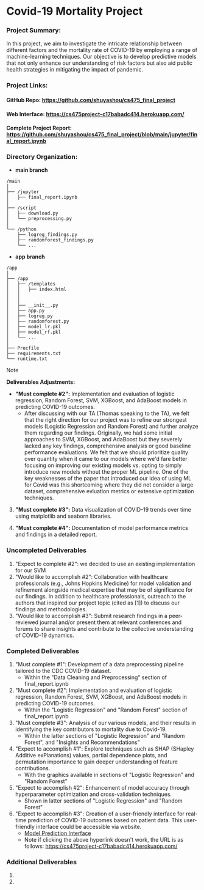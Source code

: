 # Covid-19 Mortality Project

### Project Summary:
In this project, we aim to investigate the intricate relationship between different factors and the mortality rate of COVID-19 by employing a range of machine-learning techniques. Our objective is to develop predictive models that not only enhance our understanding of risk factors but also aid public health strategies in mitigating the impact of pandemic.

### Project Links:
#### GitHub Repo: https://github.com/shuyashou/cs475_final_project
#### Web Interface: https://cs475project-c17babadc414.herokuapp.com/
#### Complete Project Report: https://github.com/shuyashou/cs475_final_project/blob/main/jupyter/final_report.ipynb

### Directory Organization:
- **main branch**
```
/main
│
├── /jupyter                 
│   ├── final_report.ipynb
│
├── /script                 
│   ├── download.py  
│   └── preprocessing.py
│
└── /python                 
    ├── logreg_findings.py           
    ├── randomforest_findings.py
    └── ...
```
- **app branch**
```
/app
│
├── /app                  
│   ├── /templates
│   │   ├── index.html
│   │
│   │
│   ├── __init__.py
│   ├── app.py
│   ├── logreg.py
│   ├── randomforest.py
│   ├── model_lr.pkl
│   ├── model_rf.pkl
│   └── ...
│
├── Procfile                             
├── requirements.txt         
└── runtime.txt             

```


> [!NOTE]
> **Deliverables Adjustments:**
> 
> - **"Must complete #2":** Implementation and evaluation of logistic regression, Random Forest, SVM, XGBoost, and AdaBoost models in predicting COVID-19 outcomes.
>   - After discussing with our TA (Thomas speaking to the TA), we felt that the right direction for our project was to refine our strongest models (Logistic Regression and Random Forest) and further analyze them regarding our findings. Originally, we had some initial approaches to SVM, XGBoost, and AdaBoost but they severely lacked any key findings, comprehensive analysis or good baseline performance evaluations. We felt that we should prioritize quality over quantity when it came to our models where we'd fare better focusing on improving our existing models vs. opting to simply introduce new models without the proper ML pipeline. One of the key weaknesses of the paper that introduced our idea of using ML for Covid was this shortcoming where they did not consider a large dataset, comprehensive evluation metrics or extensive optimization techniques.
> 
> 3. **"Must complete #3":** Data visualization of COVID-19 trends over time using matplotlib and seaborn libraries.
> 
> 4. **"Must complete #4":** Documentation of model performance metrics and findings in a detailed report.


### Uncompleted Deliverables
1. "Expect to complete #2": we decided to use an existing implementation for our SVM
2. "Would like to accomplish #2": Collaboration with healthcare professionals (e.g., Johns Hopkins Medicine) for model validation and refinement alongside medical expertise that may be of significance for our findings. In addition to healthcare professionals, outreach to the authors that inspired our project topic (cited as [1]) to discuss our findings and methodologies.
3. "Would like to accomplish #3": Submit research findings in a peer-reviewed journal and/or present them at relevant conferences and forums to share insights and contribute to the collective understanding of COVID-19 dynamics.

### Completed Deliverables
1. "Must complete #1": Development of a data preprocessing pipeline tailored to the CDC COVID-19 dataset.
    - Within the "Data Cleaning and Preprocessing" section of final_report.ipynb
2. "Must complete #2": Implementation and evaluation of logistic regression, Random Forest, SVM, XGBoost, and AdaBoost models in predicting COVID-19 outcomes.
    - Within the "Logistic Regression" and "Random Forest" section of final_report.ipynb
3. "Must complete #3": Analysis of our various models, and their results in identifying the key contributors to mortality due to Covid-19.
    - Within the latter sections of "Logistic Regression" and "Random Forest", and "Insights and Recommendations"
4. "Expect to accomplish #1": Explore techniques such as SHAP (SHapley Additive exPlanations) values, partial dependence plots, and permutation importance to gain deeper understanding of feature contributions.
    - With the graphics available in sections of "Logistic Regression" and "Random Forest"
5. "Expect to accomplish #2": Enhancement of model accuracy through hyperparameter optimization and cross-validation techniques.
    - Shown in latter sections of "Logistic Regression" and "Random Forest"
6. "Expect to accomplish #3": Creation of a user-friendly interface for real-time prediction of COVID-19 outcomes based on patient data. This user-friendly interface could be accessible via website.
    - [Model Prediction Interface](https://cs475project-c17babadc414.herokuapp.com/)
    - Note if clicking the above hyperlink doesn't work, the URL is as follows: <https://cs475project-c17babadc414.herokuapp.com/>

### Additional Deliverables
1. 
2. 
